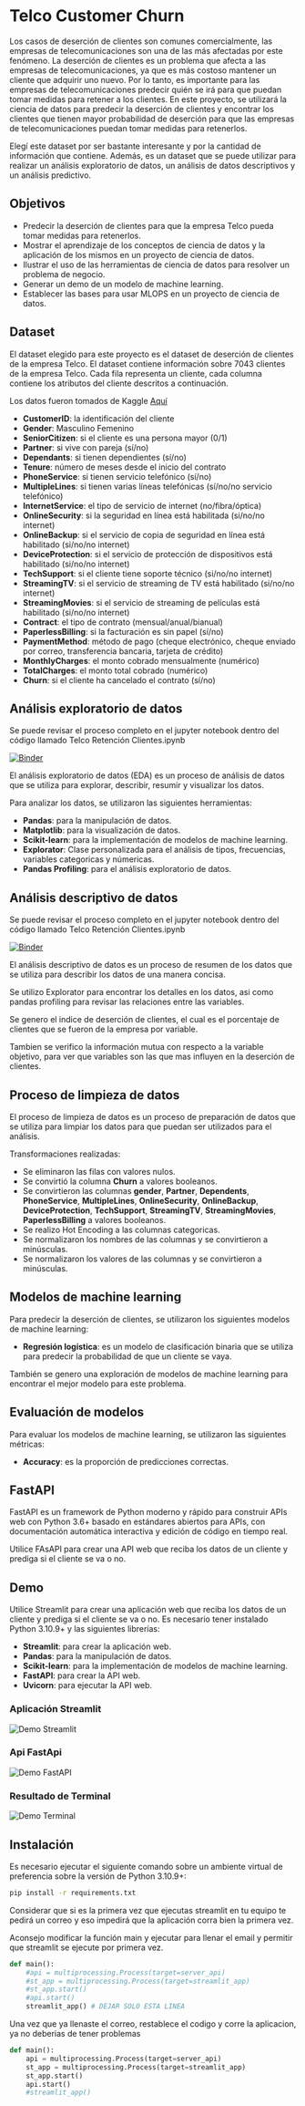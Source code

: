 # Telco Customer Churn

Los casos de deserción de clientes son comunes comercialmente, las empresas de telecomunicaciones son una de las más afectadas por este fenómeno. La deserción de clientes es un problema que afecta a las empresas de telecomunicaciones, ya que es más costoso mantener un cliente que adquirir uno nuevo. Por lo tanto, es importante para las empresas de telecomunicaciones predecir quién se irá para que puedan tomar medidas para retener a los clientes. En este proyecto, se utilizará la ciencia de datos para predecir la deserción de clientes y encontrar los clientes que tienen mayor probabilidad de deserción para que las empresas de telecomunicaciones puedan tomar medidas para retenerlos.

Elegí este dataset por ser bastante interesante y por la cantidad de información que contiene. 
Además, es un dataset que se puede utilizar para realizar un análisis exploratorio de datos, un análisis de datos descriptivos y un análisis predictivo.

## Objetivos

- Predecir la deserción de clientes para que la empresa Telco pueda tomar medidas para retenerlos.
- Mostrar el aprendizaje de los conceptos de ciencia de datos y la aplicación de los mismos en un proyecto de ciencia de datos.
- Ilustrar el uso de las herramientas de ciencia de datos para resolver un problema de negocio.
- Generar un demo de un modelo de machine learning.
- Establecer las bases para usar MLOPS en un proyecto de ciencia de datos.

## Dataset

El dataset elegido para este proyecto es el dataset de deserción de clientes de la empresa Telco. 
El dataset contiene información sobre 7043 clientes de la empresa Telco. 
Cada fila representa un cliente, cada columna contiene los atributos del cliente descritos a continuación.

Los datos fueron tomados de Kaggle [Aquí](https://www.kaggle.com/datasets/blastchar/telco-customer-churn?resource=download)

- **CustomerID**: la identificación del cliente
- **Gender**: Masculino Femenino
- **SeniorCitizen**: si el cliente es una persona mayor (0/1)
- **Partner**: si vive con pareja (sí/no)
- **Dependants**: si tienen dependientes (sí/no)
- **Tenure**: número de meses desde el inicio del contrato
- **PhoneService**: si tienen servicio telefónico (sí/no)
- **MultipleLines**: si tienen varias líneas telefónicas (sí/no/no servicio telefónico)
- **InternetService**: el tipo de servicio de internet (no/fibra/óptica)
- **OnlineSecurity**: si la seguridad en línea está habilitada (si/no/no internet)
- **OnlineBackup**: si el servicio de copia de seguridad en línea está habilitado (si/no/no internet)
- **DeviceProtection**: si el servicio de protección de dispositivos está habilitado (si/no/no internet)
- **TechSupport**: si el cliente tiene soporte técnico (si/no/no internet)
- **StreamingTV**: si el servicio de streaming de TV está habilitado (si/no/no internet)
- **StreamingMovies**: si el servicio de streaming de películas está habilitado (si/no/no internet)
- **Contract**: el tipo de contrato (mensual/anual/bianual)
- **PaperlessBilling**: si la facturación es sin papel (sí/no)
- **PaymentMethod**: método de pago (cheque electrónico, cheque enviado por correo, transferencia bancaria, tarjeta de crédito)
- **MonthlyCharges**: el monto cobrado mensualmente (numérico)
- **TotalCharges**: el monto total cobrado (numérico)
- **Churn**: si el cliente ha cancelado el contrato (sí/no)

## Análisis exploratorio de datos

Se puede revisar el proceso completo en el jupyter notebook dentro del código
llamado Telco Retención Clientes.ipynb

[![Binder](https://mybinder.org/badge_logo.svg)](https://mybinder.org/v2/gh/iscfgibarra/cf-bootcamp-project/main?labpath=notebooks%2FTelco%20Retencion%20Clientes.ipynb)

El análisis exploratorio de datos (EDA) es un proceso de análisis de datos que se utiliza para explorar, describir, resumir y visualizar los datos.

Para analizar los datos, se utilizaron las siguientes herramientas:

- **Pandas**: para la manipulación de datos.
- **Matplotlib**: para la visualización de datos.
- **Scikit-learn**: para la implementación de modelos de machine learning.
- **Explorator**: Clase personalizada para el análisis de tipos, frecuencias, variables categoricas y númericas.
- **Pandas Profiling**: para el análisis exploratorio de datos.

## Análisis descriptivo de datos


Se puede revisar el proceso completo en el jupyter notebook dentro del código
llamado Telco Retención Clientes.ipynb

[![Binder](https://mybinder.org/badge_logo.svg)](https://mybinder.org/v2/gh/iscfgibarra/cf-bootcamp-project/main?labpath=notebooks%2FTelco%20Retencion%20Clientes.ipynb)

El análisis descriptivo de datos es un proceso de resumen de los datos que se utiliza para describir los datos de una manera concisa.

Se utilizo Explorator para encontrar los detalles en los datos, asi como pandas profiling para revisar las relaciones entre las variables.

Se genero el indice de deserción de clientes, el cual es el porcentaje de clientes que se fueron de la empresa por variable.

Tambien se verifico la información mutua con respecto a la variable objetivo, para ver que variables son las que mas influyen en la deserción de clientes.


## Proceso de limpieza de datos

El proceso de limpieza de datos es un proceso de preparación de datos que se utiliza para limpiar los datos para que puedan ser utilizados para el análisis.

Transformaciones realizadas:

- Se eliminaron las filas con valores nulos.
- Se convirtió la columna **Churn** a valores booleanos.
- Se convirtieron las columnas **gender**, **Partner**, **Dependents**, **PhoneService**, **MultipleLines**, **OnlineSecurity**, **OnlineBackup**, **DeviceProtection**, **TechSupport**, **StreamingTV**, **StreamingMovies**, **PaperlessBilling** a valores booleanos.
- Se realizo Hot Encoding a las columnas categoricas.
- Se normalizaron los nombres de las columnas y se convirtieron a minúsculas.
- Se normalizaron los valores de las columnas y se convirtieron a minúsculas.

## Modelos de machine learning

Para predecir la deserción de clientes, se utilizaron los siguientes modelos de machine learning:

- **Regresión logística**: es un modelo de clasificación binaria que se utiliza para predecir la probabilidad de que un cliente se vaya.

También se genero una exploración de modelos de machine learning para encontrar el mejor modelo para este problema.


## Evaluación de modelos

Para evaluar los modelos de machine learning, se utilizaron las siguientes métricas:

- **Accuracy**: es la proporción de predicciones correctas.

## FastAPI

FastAPI es un framework de Python moderno y rápido para construir APIs web con Python 3.6+ basado en estándares abiertos para APIs, con documentación automática interactiva y edición de código en tiempo real.

Utilice FAsAPI para crear una API web que reciba los datos de un cliente y prediga si el cliente se va o no.

## Demo

Utilice Streamlit para crear una aplicación web que reciba los datos de un cliente y prediga si el cliente se va o no.
Es necesario tener instalado Python 3.10.9+ y las siguientes librerías:

- **Streamlit**: para crear la aplicación web.
- **Pandas**: para la manipulación de datos.
- **Scikit-learn**: para la implementación de modelos de machine learning.
- **FastAPI**: para crear la API web.
- **Uvicorn**: para ejecutar la API web.

### Aplicación Streamlit

![Demo Streamlit](https://raw.githubusercontent.com/iscfgibarra/cf-bootcamp-project/master/assets/streamlit_demo.png)

### Api FastApi

![Demo FastAPI](https://raw.githubusercontent.com/iscfgibarra/cf-bootcamp-project/master/assets/fastapi_demo.png)

### Resultado de Terminal

![Demo Terminal](https://raw.githubusercontent.com/iscfgibarra/cf-bootcamp-project/master/assets/runapp_demo.png)

## Instalación

Es necesario ejecutar el siguiente comando sobre un ambiente virtual de preferencia sobre la versión de Python 3.10.9+:

```bash
pip install -r requirements.txt
```
Considerar que si es la primera vez que ejecutas streamlit en tu equipo
te pedirá un correo y eso impedirá que la aplicación corra bien la primera vez.

Aconsejo modificar la función main y ejecutar para llenar el email y permitir
que streamlit se ejecute por primera vez.

```python
def main():
    #api = multiprocessing.Process(target=server_api)
    #st_app = multiprocessing.Process(target=streamlit_app)
    #st_app.start()
    #api.start()
    streamlit_app() # DEJAR SOLO ESTA LINEA
```
Una vez que ya llenaste el correo, restablece el codigo
y corre la aplicacion, ya no deberias de tener problemas

```python
def main():
    api = multiprocessing.Process(target=server_api)
    st_app = multiprocessing.Process(target=streamlit_app)
    st_app.start()
    api.start()
    #streamlit_app() 
```